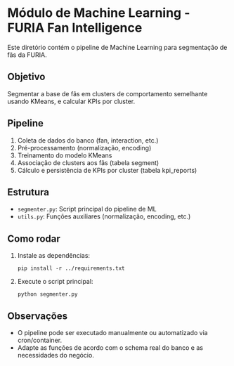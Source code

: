 # Módulo de Machine Learning - FURIA Fan Intelligence

Este diretório contém o pipeline de Machine Learning para segmentação de fãs da FURIA.

## Objetivo
Segmentar a base de fãs em clusters de comportamento semelhante usando KMeans, e calcular KPIs por cluster.

## Pipeline
1. Coleta de dados do banco (fan, interaction, etc.)
2. Pré-processamento (normalização, encoding)
3. Treinamento do modelo KMeans
4. Associação de clusters aos fãs (tabela segment)
5. Cálculo e persistência de KPIs por cluster (tabela kpi_reports)

## Estrutura
- `segmenter.py`: Script principal do pipeline de ML
- `utils.py`: Funções auxiliares (normalização, encoding, etc.)

## Como rodar

1. Instale as dependências:
   ```
   pip install -r ../requirements.txt
   ```
2. Execute o script principal:
   ```
   python segmenter.py
   ```

## Observações
- O pipeline pode ser executado manualmente ou automatizado via cron/container.
- Adapte as funções de acordo com o schema real do banco e as necessidades do negócio. 